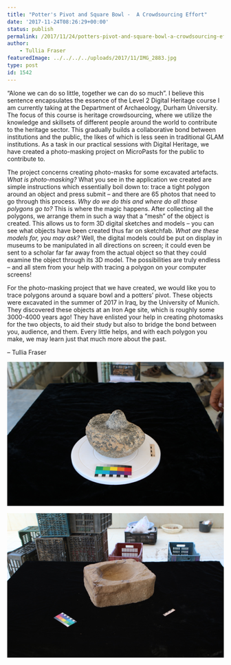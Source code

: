 ```yaml
---
title: "Potter's Pivot and Square Bowl -  A Crowdsourcing Effort"
date: '2017-11-24T08:26:29+00:00'
status: publish
permalink: /2017/11/24/potters-pivot-and-square-bowl-a-crowdsourcing-effort
author: 
    - Tullia Fraser
featuredImage: ../../../../uploads/2017/11/IMG_2883.jpg
type: post
id: 1542
---
```

“Alone we can do so little, together we can do so much”. I believe this sentence encapsulates the essence of the Level 2 Digital Heritage course I am currently taking at the Department of Archaeology, Durham University. The focus of this course is heritage crowdsourcing, where we utilize the knowledge and skillsets of different people around the world to contribute to the heritage sector. This gradually builds a collaborative bond between institutions and the public, the likes of which is less seen in traditional GLAM institutions. As a task in our practical sessions with Digital Heritage, we have created a photo-masking project on MicroPasts for the public to contribute to.

The project concerns creating photo-masks for some excavated artefacts. *What is photo-masking?* What you see in the application we created are simple instructions which essentially boil down to: trace a tight polygon around an object and press submit – and there are 65 photos that need to go through this process. *Why do we do this and where do all those polygons go to?* This is where the magic happens. After collecting all the polygons, we arrange them in such a way that a “mesh” of the object is created. This allows us to form 3D digital sketches and models – you can see what objects have been created thus far on sketchfab. *What are these models for, you may ask?* Well, the digital models could be put on display in museums to be manipulated in all directions on screen; it could even be sent to a scholar far far away from the actual object so that they could examine the object through its 3D model. The possibilities are truly endless – and all stem from your help with tracing a polygon on your computer screens!

For the photo-masking project that we have created, we would like you to trace polygons around a square bowl and a potters’ pivot. These objects were excavated in the summer of 2017 in Iraq, by the University of Munich. They discovered these objects at an Iron Age site, which is roughly some 3000-4000 years ago! They have enlisted your help in creating photomasks for the two objects, to aid their study but also to bridge the bond between you, audience, and them. Every little helps, and with each polygon you make, we may learn just that much more about the past.

– Tullia Fraser

![](../../../../uploads/2017/11/IMG_2883.jpg) 

![](../../../../uploads/2017/11/IMG_2943.jpg) 